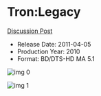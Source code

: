 # Tron:Legacy

[Discussion Post](https://www.avsforum.com/threads/bass-eq-for-filtered-movies.2995212/post-56887654)

* Release Date: 2011-04-05
* Production Year: 2010
* Format: BD/DTS-HD MA 5.1

![img 0](https://i.imgur.com/MFxLJqX.jpg)

![img 1](https://i.imgur.com/Th4uoyD.jpg)

